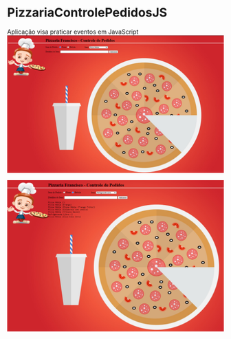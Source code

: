 # PizzariaControlePedidosJS
Aplicação visa praticar eventos em JavaScript 
![Tela da Aplicação ](https://github.com/Franksilva959/PizzariaControlePedidosJS/blob/main/PizzariaFrancisco/imagens/TelaAplica%C3%A7%C3%A3o.png)

![Tela da Aplicação ](https://github.com/Franksilva959/PizzariaControlePedidosJS/blob/main/PizzariaFrancisco/imagens/TelaPedidosAdicionados.PNG)

